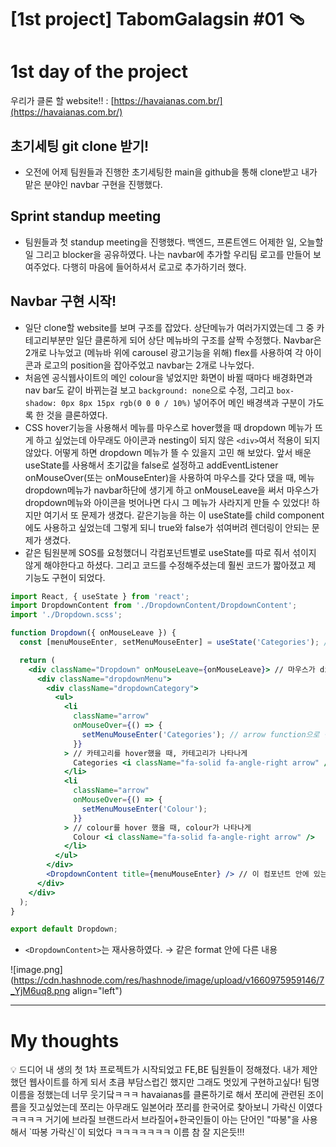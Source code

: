 # [1st project] TabomGalagsin  #01 🩴

# 1st day of the project

우리가 클론 할 website!! : [https://havaianas.com.br/](https://havaianas.com.br/)

## 초기세팅 git clone 받기!

- 오전에 어제 팀원들과 진행한 초기세팅한 main을 github을 통해 clone받고 내가 맡은 분야인 navbar 구현을 진행했다.

## Sprint standup meeting

- 팀원들과 첫 standup meeting을 진행했다. 백엔드, 프론트엔드 어제한 일, 오늘할 일 그리고 blocker을 공유하였다. 나는 navbar에 추가할 우리팀 로고를 만들어 보여주었다. 다행히 마음에 들어하셔서 로고로 추가하기러 했다.

## Navbar 구현 시작!

- 일단 clone할 website를 보며 구조를 잡았다. 상단메뉴가 여러가지였는데 그 중 카테고리부분만 일단 클론하게 되어 상단 메뉴바의 구조를 살짝 수정했다. Navbar은 2개로 나누었고 (메뉴바 위에 carousel 광고기능을 위해) flex를 사용하여 각 아이콘과 로고의 position을 잡아주었고 navbar는 2개로 나누었다.
- 처음엔 공식웹사이트의 메인 colour을 넣었지만 화면이 바뀔 때마다 배경화면과 nav bar도 같이 바뀌는걸 보고 `background: none`으로 수정, 그리고 `box-shadow: 0px 8px 15px rgb(0 0 0 / 10%)` 넣어주어 메인 배경색과 구분이 가도록 한 것을 클론하였다.
- CSS hover기능을 사용해서 메뉴를 마우스로 hover했을 때 dropdown 메뉴가 뜨게 하고 싶었는데 아무래도 아이콘과 nesting이 되지 않은 `<div>`여서 적용이 되지 않았다. 어떻게 하면 dropdown 메뉴가 뜰 수 있을지 고민 해 보았다. 앞서 배운 useState를 사용해서 초기값을 false로 설정하고 addEventListener onMouseOver(또는 onMouseEnter)을 사용하여  마우스를 갖다 댔을 때, 메뉴 dropdown메뉴가 navbar하단에 생기게 하고 onMouseLeave을 써서 마우스가 dropdown메뉴와 아이콘을 벗어나면 다시 그 메뉴가 사라지게 만들 수 있었다! 하지만 여기서 또 문제가 생겼다. 같은기능을 하는 이 useState를 child component에도 사용하고 싶었는데 그렇게 되니 true와 false가 섞여버려 렌더링이 안되는 문제가 생겼다.
- 같은 팀원분께 SOS를 요청했더니 각컴포넌트별로 useState를 따로 줘서 섞이지 않게 해야한다고 하셨다. 그리고 코드를 수정해주셨는데 훨씬 코드가 짧아졌고 제 기능도 구현이 되었다.

```jsx
import React, { useState } from 'react';
import DropdownContent from './DropdownContent/DropdownContent';
import './Dropdown.scss';

function Dropdown({ onMouseLeave }) {
  const [menuMouseEnter, setMenuMouseEnter] = useState('Categories'); // true false 대신 메뉴 이름 사용

  return (
    <div className="Dropdown" onMouseLeave={onMouseLeave}> // 마우스가 div를 떠났을 때 드롭다운을 없애라
      <div className="dropdownMenu">
        <div className="dropdownCategory">
          <ul>
            <li
              className="arrow"
              onMouseOver={() => {
                setMenuMouseEnter('Categories'); // arrow function으로 변수를 수정
              }}
            > // 카테고리를 hover했을 때, 카테고리가 나타나게
              Categories <i className="fa-solid fa-angle-right arrow" />
            </li>
            <li
              className="arrow"
              onMouseOver={() => {
                setMenuMouseEnter('Colour');
              }}
            > // colour를 hover 했을 때, colour가 나타나게
              Colour <i className="fa-solid fa-angle-right arrow" />
            </li>
          </ul>
        </div>
        <DropdownContent title={menuMouseEnter} /> // 이 컴포넌트 안에 있는 타이틀 별로 내용 변경
      </div>
    </div>
  );
}

export default Dropdown;
```

- `<DropdownContent>`는 재사용하였다. → 같은 format 안에 다른 내용

![image.png](https://cdn.hashnode.com/res/hashnode/image/upload/v1660975959146/7_YjM6uq8.png align="left")


---
# My thoughts
<aside>
💡 드디어 내 생의 첫 1차 프로젝트가 시작되었고 FE,BE 팀원들이 정해졌다.
내가 제안했던 웹사이트를 하게 되서 초큼 부담스럽긴 했지만 그래도 멋있게 구현하고싶다!
팀명이름을 정했는데 너무 웃기닼ㅋㅋㅋ havaianas를 클론하기로 해서 쪼리에 관련된 조이름을 짓고싶었는데
쪼리는 아무래도 일본어라 쪼리를 한국어로 찾아보니 가락신 이였다 ㅋㅋㅋㅋ 거기에 브라질 브랜드라서 브라질어+한국인들이 아는 단어인 "따봉"을 사용해서 `따봉 가락신`이 되었다 ㅋㅋㅋㅋㅋㅋㅋ 이름 참 잘 지은듯!!! 
</aside>